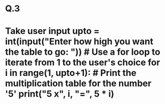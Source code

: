 # Q.3
# Take user input upto = int(input("Enter how high you want the table to go: "))  # Use a for loop to iterate from 1 to the user's choice for i in range(1, upto+1):     # Print the multiplication table for the number '5'     print("5 x", i, "=", 5 * i)
